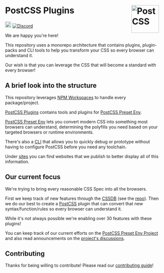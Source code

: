 # PostCSS Plugins [<img src="https://postcss.github.io/postcss/logo.svg" alt="PostCSS" width="90" height="90" align="right">][postcss]

[<img alt="build status" src="https://github.com/csstools/postcss-plugins/workflows/test/badge.svg" height="20">][cli-url]
[<img alt="Discord" src="https://shields.io/badge/Discord-5865F2?logo=discord&logoColor=white">][discord]

We are happy you're here!

This repository uses a monorepo architecture that contains plugins, plugin-packs and CLI tools to help you transform your CSS so every browser can understand it.

Our wish is that you can leverage the CSS that will become a standard with every browser!

## A brief look into the structure

This repository leverages [NPM Workspaces] to handle every package/project. 

[PostCSS Plugins] contains tools and plugins for [PostCSS Preset Env].

[PostCSS Preset Env] lets you convert modern CSS into something most browsers
can understand, determining the polyfills you need based on your targeted
browsers or runtime environments.

There's also a [CLI] that allows you to quickly debug or prototype without having to configure PostCSS before you need any toolchain.

Under [sites] you can find websites that we publish to better display all of this information.

## Our current focus

We're trying to bring every reasonable CSS Spec into all the browsers. 

First we keep track of new features through the [CSSDB] (see the [repo][CSSDB Repo]). Then we do our best to create a [PostCSS] plugin that can convert that new syntax/function/rules so every browser can understand it. 

While it's not always possible we're enabling over 30 features with these plugins!

You can keep track of our current efforts on the [PostCSS Preset Env Project] and also read announcements on the [project's discussions][discussions].

## Contributing

Thanks for being willing to contribute! Please read our [contributing guide]!

[cli-img]: https://github.com/csstools/postcss-plugins/workflows/test/badge.svg
[cli-url]: https://github.com/csstools/postcss-plugins/actions/workflows/test.yml?query=workflow/test
[discord]: https://discord.gg/bUadyRwkJS
[discussions]: https://github.com/csstools/postcss-plugins/discussions
[PostCSS]: https://github.com/postcss/postcss
[PostCSS Plugins]: https://github.com/csstools/postcss-plugins
[CLI]: https://github.com/csstools/postcss-plugins/cli/csstools-cli
[sites]: https://github.com/csstools/postcss-plugins/sites
[PostCSS Preset Env]: https://github.com/csstools/postcss-plugins/tree/main/plugin-packs/postcss-preset-env
[NPM Workspaces]: https://docs.npmjs.com/cli/v7/using-npm/workspaces/
[contributing guide]: https://github.com/csstools/postcss-plugins/CONTRIBUTING.md
[CSSDB]: https://cssdb.org/
[CSSDB Repo]: https://github.com/csstools/cssdb
[PostCSS Preset Env Project]: https://github.com/orgs/csstools/projects/3/views/1
